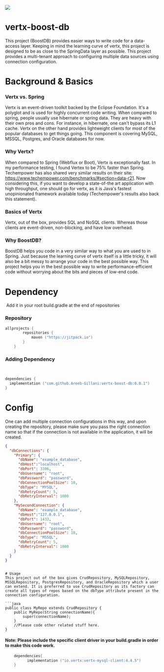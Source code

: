[![](https://jitpack.io/v/Areeb-Gillani/vertx-boost-db.svg)](https://jitpack.io/#Areeb-Gillani/vertx-boost-db)
# vertx-boost-db
This project (BoostDB) provides easier ways to write code for a data-access layer. Keeping in mind the learning curve of vertx, this project is designed to be as close to the SpringData layer as possible. This project provides a multi-tenant approach to configuring multiple data sources using connection configuration.
# Background & Basics
### Vertx vs. Spring
Vertx is an event-driven toolkit backed by the Eclipse Foundation. It's a polyglot and is used for highly concurrent code writing. When compared to spring, people usually use hibernate or spring data. They are heavy with their own pros and cons. For instance, in hibernate, one can't bypass its L1 cache. Vertx on the other hand provides lightweight clients for most of the popular databases to get things going. This component is covering MySQL, MSSQL, Postgres, and Oracle databases for now.
### Why Vertx?
When compared to Spring (Webflux or Boot), Vertx is exceptionally fast. In my performance testing, I found Vertex to be 75% faster than Spring. Techempower has also shared very similar results on their site: https://www.techempower.com/benchmarks/#section=data-r21. Now considering this, if you want to develop a state-of-the art application with high throughput, one should go for vertx, as it is Java's fastest unopinionated framework available today (Techempower's results also back this statement).
### Basics of Vertx
Vertx, out of the box, provides SQL and NoSQL clients. Whereas those clients are event-driven, non-blocking, and have low overhead.
### Why BoostDB?
BoostDB helps you code in a very similar way to what you are used to in Spring. Just because the learning curve of vertx itself is a little tricky, it will also be a bit messy to arrange your code in the best possible way. This project helps you in the best possible way to write performance-efficient code without worrying about the bits and pieces of low-end code.
# Dependency
 Add it in your root build.gradle at the end of repositories
### Repository
```kotlin
allprojects {
        repositories {
            maven ("https://jitpack.io")
        }
    }
```
### Adding Dependency
 
```kotlin
dependencies {
  implementation ("com.github.Areeb-Gillani:vertx-boost-db:0.0.1")
}
```
# Config
One can add multiple connection configurations in this way, and upon creating the repository, please make sure you pass the right connection name so that if the connection is not available in the application, it will be created.

```json
{
  "dbConnections": {
    "Primary": {
      "dbName": "example_database",
      "dbHost":"localhost",
      "dbPort": 3306,
      "dbUsername": "root",
      "dbPassword": "password",
      "dbConnectionPoolSize": 10,
      "dbType": "MYSQL",
      "dbRetryCount": 5,
      "dbRetryInterval": 1000
    },
    "MySecondConnection": {
      "dbName": "example_database",
      "dbHost":"127.0.0.1",
      "dbPort": 1433,
      "dbUsername": "root",
      "dbPassword": "password",
      "dbConnectionPoolSize": 10,
      "dbType": "MSSQL",
      "dbRetryCount": 5,
      "dbRetryInterval": 1000
    }
  }
}
```
```
 
# Usage
This project out of the box gives CrudRepository, MySQLRepository, MSSQLRepository, PostgresRepository, and OracleRepository which a user can extend. It is preferred to use CrudRepository as its factory can create all types of repos based on the dbType attribute present in the connection configuration. 
 
```java
public class MyRepo extends CrudRepository {
    public MyRepo(String connectionName){
        super(connectionName);
    }
    //Please code other related stuff here.
}
```
#### Note: Please include the specific client driver in your build.gradle in order to make this code work.
```kotlin
    dependencies{
          implementation ("io.vertx:vertx-mysql-client:4.4.5")
    }
```
